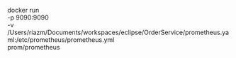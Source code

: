 docker run \
    -p 9090:9090 \
    -v /Users/riazm/Documents/workspaces/eclipse/OrderService/prometheus.yaml:/etc/prometheus/prometheus.yml \
    prom/prometheus